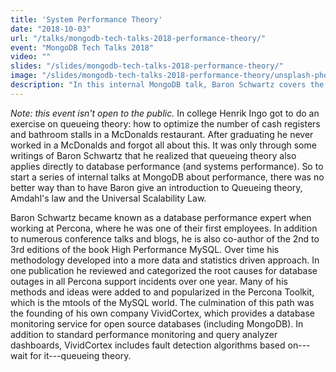 ```yaml
---
title: 'System Performance Theory'
date: "2018-10-03"
url: "/talks/mongodb-tech-talks-2018-performance-theory/"
event: "MongoDB Tech Talks 2018"
video: ""
slides: "/slides/mongodb-tech-talks-2018-performance-theory/"
image: "/slides/mongodb-tech-talks-2018-performance-theory/unsplash-photos-YyWu19ab4_M.jpg"
description: "In this internal MongoDB talk, Baron Schwartz covers the basics of performance theory and how it can help you understand and build high-performance systems."
---
```

_Note: this event isn't open to the public._
In college Henrik Ingo got to do an exercise on queueing theory: how to optimize the number of cash registers and bathroom stalls in a McDonalds restaurant.
After graduating he never worked in a McDonalds and forgot all about this.
It was only through some writings of Baron Schwartz that he realized that queueing theory also applies directly to database performance (and systems performance).
So to start a series of internal talks at MongoDB about performance, there was no better way than to have Baron give an introduction to Queueing theory, Amdahl's law and the Universal Scalability Law.
<!--more-->


Baron Schwartz became known as a database performance expert when working at Percona, where he was one of their first employees.
In addition to numerous conference talks and blogs, he is also co-author of the 2nd to 3rd editions of the book High Performance MySQL.
Over time his methodology developed into a more data and statistics driven approach.
In one publication he reviewed and categorized the root causes for database outages in all Percona support incidents over one year.
Many of his methods and ideas were added to and popularized in the Percona Toolkit, which is the mtools of the MySQL world.
The culmination of this path was the founding of his own company VividCortex, which provides a database monitoring service for open source databases (including MongoDB).
In addition to standard performance monitoring and query analyzer dashboards, VividCortex includes fault detection algorithms based on---wait for it---queueing theory.
